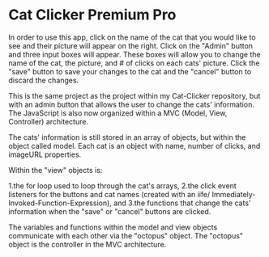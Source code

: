 # Cat Clicker Premium Pro

In order to use this app, click on the name of the cat that you would like to see and their picture will appear on the right. Click on the "Admin" button and three input boxes will appear. These boxes will allow you to change the name of the cat, the picture, and # of clicks on each cats' picture. Click the "save" button to save your changes to the cat and the "cancel" button to discard the changes.

This is the same project as the project within my Cat-Clicker repository, but with an admin button that allows the user to change the cats' information. The JavaScript is also now organized within a MVC (Model, View, Controller) architecture.

The cats' information is still stored in an array of objects, but within the object called model. Each cat is an object with name, number of clicks, and imageURL properties.

Within the "view" objects is:

1.the for loop used to loop through the cat's arrays, 2.the click event listeners for the buttons and cat names (created with an iife/ Immediately-Invoked-Function-Expression), and 3.the functions that change the cats' information when the "save" or "cancel" buttons are clicked.

The variables and functions within the model and view objects communicate with each other via the "octopus" object. The "octopus" object is the controller in the MVC architecture.